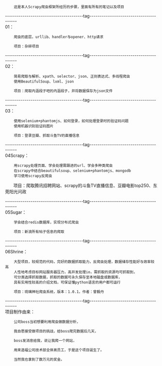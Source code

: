 
        这是本人Scrapy爬虫框架所经历的步骤，里面有所有的笔记以及项目

----------------------------------------tag----------------------------------------  
01：

        爬虫的底层，urllib、handler与opener、http请求
    
        项目：杂碎项目
----------------------------------------tag----------------------------------------  
02：

        简易爬取与解析、xpath、selector、json、正则表达式、多线程爬虫
        使用BeautifulSoup、lxml、json
    
        项目：爬取内涵段子吧的内涵段子，并将数据保存为json文件

----------------------------------------tag----------------------------------------  
03：

        使用selenium+phantomjs、如何登录，如何处理登录时的验证码问题
        使用机器识别验证码图片
    
        项目：登录豆瓣、抓取斗鱼TV的直播信息

----------------------------------------tag----------------------------------------  
04Scrapy：

        用scrapy处理页面、学会处理需跟进的url、学会多种类爬虫
        在scrapy中结合beautifulsoup、selenium+phantomjs、mongodb
        学习使用scrapy反爬虫
    
        项目：爬取腾讯招聘网站、scrapy的斗鱼TV直播信息、豆瓣电影top250、东莞阳光问政

----------------------------------------tag----------------------------------------  
05Sugar：
   
        学会结合redis数据库，实现分布式爬虫
    
        项目：新浪所有帖子信息的爬取

----------------------------------------tag----------------------------------------  
06Shrine：
            
        大型项目，较规范的代码，完好的数据抓取能力，反爬虫处理，数据储存性能好与效率较高
        人性地考虑目标网站服务器压力，高并发处理io，需抓取的资源均可抓取到，
        可分类选择抓取数据，抓取的数据可永久保存至本地磁盘或数据库，
        具有实用性较高的介绍文档，可保证懂python语言的用户都可运行
    
        项目：琉璃神社爬虫系统，版本：1.0.1，作者：曾毅丹

----------------------------------------tag----------------------------------------  
项目制作由来：
        
         
        公司boss当初想要利用爬虫做数据分析，
        
        我自愿接受做项目的挑战，给boss爬完数据后几天，
        
        boss发消息给我，说让我爬一个网站，
        
        用来造福公司技术部全体男员工，于是这个项目诞生了。
        
        当然我也拿到了数万元的奖金。
        
